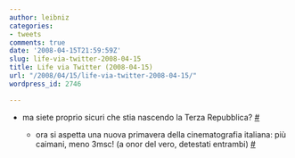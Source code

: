 ```yaml
---
author: leibniz
categories:
- tweets
comments: true
date: '2008-04-15T21:59:59Z'
slug: life-via-twitter-2008-04-15
title: Life via Twitter (2008-04-15)
url: "/2008/04/15/life-via-twitter-2008-04-15/"
wordpress_id: 2746

---
```

* ma siete proprio sicuri che stia nascendo la Terza Repubblica? [#](http://twitter.com/leibniz/statuses/789411439)

	
  * ora si aspetta una nuova primavera della cinematografia italiana: più caimani, meno 3msc! (a onor del vero, detestati entrambi) [#](http://twitter.com/leibniz/statuses/789635412)



